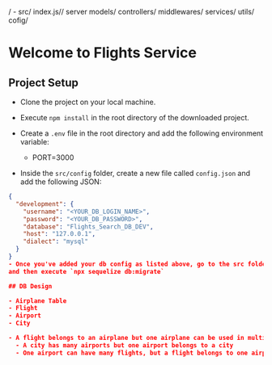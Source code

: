 /
     - src/
           index.js// server
           models/
           controllers/
           middlewares/
           services/
           utils/
           cofig/

# Welcome to Flights Service

## Project Setup

- Clone the project on your local machine.
- Execute `npm install` in the root directory of the downloaded project.
- Create a `.env` file in the root directory and add the following environment variable:
     - PORT=3000


- Inside the `src/config` folder, create a new file called `config.json` and add the following JSON:

```json
{
  "development": {
    "username": "<YOUR_DB_LOGIN_NAME>",
    "password": "<YOUR_DB_PASSWORD>",
    "database": "Flights_Search_DB_DEV",
    "host": "127.0.0.1",
    "dialect": "mysql"
  }
}
- Once you've added your db config as listed above, go to the src folder from your terminal and execute `npx sequelize db:create`
and then execute `npx sequelize db:migrate`

## DB Design

- Airplane Table
- Flight
- Airport
- City

- A flight belongs to an airplane but one airplane can be used in multiple flights
  - A city has many airports but one airport belongs to a city
  - One airport can have many flights, but a flight belongs to one airport

